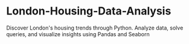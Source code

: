 # London-Housing-Data-Analysis
Discover London's housing trends through Python. Analyze data, solve queries, and visualize insights using Pandas and Seaborn
